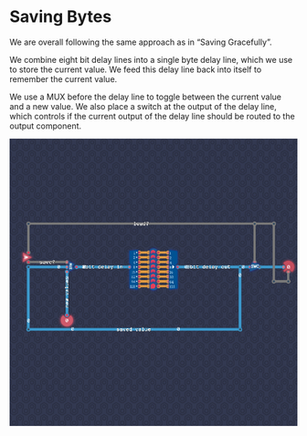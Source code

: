 # Saving Bytes

We are overall following the same approach as in “Saving Gracefully”.

We combine eight bit delay lines into a single byte delay line, which we use to store the current value.
We feed this delay line back into itself to remember the current value.

We use a MUX before the delay line to toggle between the current value and a new value.
We also place a switch at the output of the delay line, which controls if the current output of the delay line should be routed to the output component.

![](saving-bytes.png)
